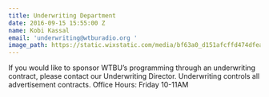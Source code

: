 ```yaml
---
title: Underwriting Department
date: 2016-09-15 15:55:00 Z
name: Kobi Kassal
email: 'underwriting@wtburadio.org '
image_path: https://static.wixstatic.com/media/bf63a0_d151afcffd474dfeaa7604a77a9982f5~mv2_d_1536_2048_s_2.jpg/v1/fill/w_240,h_240,al_c,q_80,usm_0.66_1.00_0.01/bf63a0_d151afcffd474dfeaa7604a77a9982f5~mv2_d_1536_2048_s_2.jpg
---
```


If you would like to sponsor WTBU’s programming through an underwriting contract, please contact our Underwriting Director. Underwriting controls all advertisement contracts.
Office Hours: Friday 10-11AM
